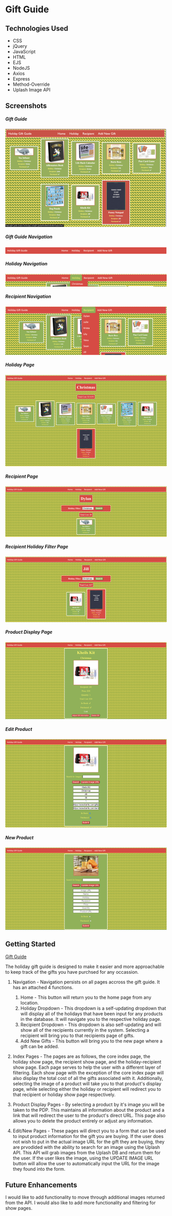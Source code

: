 # Gift Guide

## Technologies Used

- CSS
- jQuery
- JavaScript
- HTML
- EJS
- NodeJS
- Axios
- Express
- Method-Override
- Uplash Image API

## Screenshots

##### *Gift Guide*
![Gift Guide](/public/images/hp.png "Gift Guide")

##### *Gift Guide Navigation*
![Gift Guide Navigation](/public/images/nav.png "Gift Guide Navigation")

##### *Holiday Navigation*
![Holiday Navigation](/public/images/nav-hol.png "Holiday Navigation")

##### *Recipient Navigation*
![Recipient Navigation](/public/images/nav-rec.png "Recipient Navigation")

##### *Holiday Page*
![Holiday Page](/public/images/hol.png "Holiday Page")

##### *Recipient Page*
![Recipient Page](/public/images/rec.png "Recipient Page")

##### *Recipient Holiday Filter Page*
![Recipient Holiday Filter Page](/public/images/rec-hol.png "Recipient Holiday Filter Page")

##### *Product Display Page*
![Product Display Page](/public/images/pdp.png "Product Display Page")

##### *Edit Product*
![Edit Product](/public/images/edit.png "Edit Product")

##### *New Product*
![New Product](/public/images/new.png "New Product")


## Getting Started

[Gift Guide](https://gift-guide-project.herokuapp.com/)

The holiday gift guide is designed to make it easier and more approachable to keep track of the gifts you have purchsed for any occassion.

1. Navigation - Navigation persists on all pages accross the gift guide. It has an attached 4 functions.
   1. Home - This button will return you to the home page from any location.
   2. Holiday Dropdown - This dropdown is a self-updating dropdown that will display all of the holidays that have been input for any products in the database. It will navigate you to the respective holiday page.
   3. Recipient Dropdown - This dropdown is also self-updating and will show all of the recipients currently in the system. Selecting a recipient will bring you to that recipients page of gifts.
   4. Add New Gifts - This button will bring you to the new page where a gift can be added.

2. Index Pages - The pages are as follows, the core index page, the holiday show page, the recipient show page, and the holiday-recipient show page. Each page serves to help the user with a different layer of filtering. Each show page with the exception of the core index page will also display the total cost of all the gifts associated with it. Additionally, selecting the image of a product will take you to that product's display page, while selecting either the holiday or recipient will redirect you to that recipient or holiday show page respectively.

3. Product Display Pages - By selecting a product by it's image you will be taken to the PDP. This maintains all information about the product and a link that will redirect the user to the product's direct URL. This page also allows you to delete the product entirely or adjust any information.

4. Edit/New Pages - These pages will direct you to a form that can be used to input product information for the gift you are buying. If the user does not wish to put in the actual image URL for the gift they are buying, they are prvodided with the ability to search for an image using the Uplash API. This API will grab images from the Uplash DB and return them for the user. If the user likes the image, using the UPDATE IMAGE URL button will allow the user to automatically input the URL for the image they found into the form.


## Future Enhancements

I would like to add functionality to move through additional images returned from the API. I would also like to add more functionality and filtering for show pages.